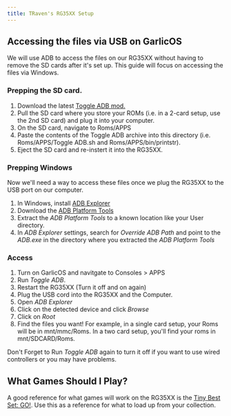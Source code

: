 ```yaml
---
title: TRaven's RG35XX Setup
---
```


## Accessing the files via USB on GarlicOS
We will use ADB to access the files on our RG35XX without having to remove the SD cards after it's set up. This guide will focus on accessing the files via Windows.
### Prepping the SD card.
1. Download the latest [Toggle ADB mod.](https://www.rg35xx.com/en/apps/mods-for-garlicos/)
1. Pull the SD card where you store your ROMs (i.e. in a 2-card setup, use the 2nd SD card) and plug it into your computer.
1. On the SD card, navigate to Roms/APPS
1. Paste the contents of the Toggle ADB archive into this directory (i.e. Roms/APPS/Toggle ADB.sh and Roms/APPS/bin/printstr).
1. Eject the SD card and re-instert it into the RG35XX.
### Prepping Windows
Now we'll need a way to access these files once we plug the RG35XX to the USB port on our computer. 
1. In Windows, install [ADB Explorer](https://apps.microsoft.com/store/detail/adb-explorer/9PPGN2WM50QB)
1. Download the [ADB Platform Tools](https://developer.android.com/tools/releases/platform-tools)
1. Extract the *ADB Platform Tools* to a known location like your User directory.
1. In *ADB Explorer* settings, search for *Override ADB Path* and point to the *ADB.exe* in the directory where you extracted the *ADB Platform Tools*
### Access
1. Turn on GarlicOS and navitgate to Consoles > APPS
1. Run *Toggle ADB*.
1. Restart the RG35XX (Turn it off and on again)
1. Plug the USB cord into the RG35XX and the Computer.
1. Open *ADB Explorer*
1. Click on the detected device and click *Browse*
1. Click on *Root*
1. Find the files you want! For example, in a single card setup, your Roms will be in mnt/mmc/Roms. In a two card setup, you'll find your roms in mnt/SDCARD/Roms.

Don't Forget to Run *Toggle ADB* again to turn it off if you want to use wired controllers or you may have problems.

## What Games Should I Play?
A good reference for what games will work on the RG35XX is the [Tiny Best Set: GO!](https://archive.org/details/tiny-best-set-go). Use this as a reference for what to load up from your collection.
